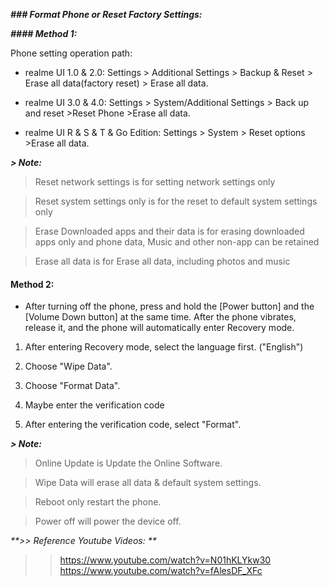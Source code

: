 _**### Format Phone or Reset Factory Settings:**_

_**#### Method 1:**_

Phone setting operation path:

- realme UI 1.0 & 2.0: Settings > Additional Settings > Backup & Reset > Erase all data(factory reset) > Erase all data.

- realme UI 3.0 & 4.0: Settings > System/Additional Settings > Back up and reset >Reset Phone >Erase all data.

- realme UI R & S & T & Go Edition: Settings > System > Reset options >Erase all data.

_**> Note:**_

> Reset network settings is for setting network settings only

> Reset system settings only is for the reset to default system settings only

> Erase Downloaded apps and their data is for erasing downloaded apps only and phone data, Music and other non-app can be retained

> Erase all data is for Erase all data, including photos and music


#### Method 2:

- After turning off the phone, press and hold the [Power button] and the [Volume Down button] at the same time. After the phone vibrates, release it, and the phone will automatically enter Recovery mode.

1. After entering Recovery mode, select the language first. ("English")

2. Choose "Wipe Data".

3. Choose "Format Data".

4. Maybe enter the verification code

5. After entering the verification code, select "Format".

_**> Note:**_

> Online Update is Update the Online Software.

> Wipe Data will erase all data & default system settings.

> Reboot only restart the phone.

> Power off will power the device off.

_**>> Reference Youtube Videos:  **_
>> https://www.youtube.com/watch?v=N01hKLYkw30  
>> https://www.youtube.com/watch?v=fAlesDF_XFc  
